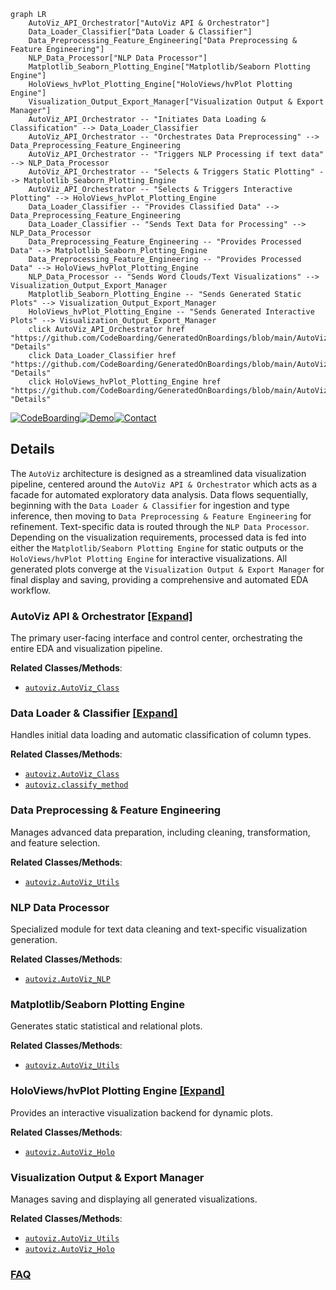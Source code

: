 ```mermaid
graph LR
    AutoViz_API_Orchestrator["AutoViz API & Orchestrator"]
    Data_Loader_Classifier["Data Loader & Classifier"]
    Data_Preprocessing_Feature_Engineering["Data Preprocessing & Feature Engineering"]
    NLP_Data_Processor["NLP Data Processor"]
    Matplotlib_Seaborn_Plotting_Engine["Matplotlib/Seaborn Plotting Engine"]
    HoloViews_hvPlot_Plotting_Engine["HoloViews/hvPlot Plotting Engine"]
    Visualization_Output_Export_Manager["Visualization Output & Export Manager"]
    AutoViz_API_Orchestrator -- "Initiates Data Loading & Classification" --> Data_Loader_Classifier
    AutoViz_API_Orchestrator -- "Orchestrates Data Preprocessing" --> Data_Preprocessing_Feature_Engineering
    AutoViz_API_Orchestrator -- "Triggers NLP Processing if text data" --> NLP_Data_Processor
    AutoViz_API_Orchestrator -- "Selects & Triggers Static Plotting" --> Matplotlib_Seaborn_Plotting_Engine
    AutoViz_API_Orchestrator -- "Selects & Triggers Interactive Plotting" --> HoloViews_hvPlot_Plotting_Engine
    Data_Loader_Classifier -- "Provides Classified Data" --> Data_Preprocessing_Feature_Engineering
    Data_Loader_Classifier -- "Sends Text Data for Processing" --> NLP_Data_Processor
    Data_Preprocessing_Feature_Engineering -- "Provides Processed Data" --> Matplotlib_Seaborn_Plotting_Engine
    Data_Preprocessing_Feature_Engineering -- "Provides Processed Data" --> HoloViews_hvPlot_Plotting_Engine
    NLP_Data_Processor -- "Sends Word Clouds/Text Visualizations" --> Visualization_Output_Export_Manager
    Matplotlib_Seaborn_Plotting_Engine -- "Sends Generated Static Plots" --> Visualization_Output_Export_Manager
    HoloViews_hvPlot_Plotting_Engine -- "Sends Generated Interactive Plots" --> Visualization_Output_Export_Manager
    click AutoViz_API_Orchestrator href "https://github.com/CodeBoarding/GeneratedOnBoardings/blob/main/AutoViz/AutoViz_API_Orchestrator.md" "Details"
    click Data_Loader_Classifier href "https://github.com/CodeBoarding/GeneratedOnBoardings/blob/main/AutoViz/Data_Loader_Classifier.md" "Details"
    click HoloViews_hvPlot_Plotting_Engine href "https://github.com/CodeBoarding/GeneratedOnBoardings/blob/main/AutoViz/HoloViews_hvPlot_Plotting_Engine.md" "Details"
```

[![CodeBoarding](https://img.shields.io/badge/Generated%20by-CodeBoarding-9cf?style=flat-square)](https://github.com/CodeBoarding/GeneratedOnBoardings)[![Demo](https://img.shields.io/badge/Try%20our-Demo-blue?style=flat-square)](https://www.codeboarding.org/demo)[![Contact](https://img.shields.io/badge/Contact%20us%20-%20contact@codeboarding.org-lightgrey?style=flat-square)](mailto:contact@codeboarding.org)

## Details

The `AutoViz` architecture is designed as a streamlined data visualization pipeline, centered around the `AutoViz API & Orchestrator` which acts as a facade for automated exploratory data analysis. Data flows sequentially, beginning with the `Data Loader & Classifier` for ingestion and type inference, then moving to `Data Preprocessing & Feature Engineering` for refinement. Text-specific data is routed through the `NLP Data Processor`. Depending on the visualization requirements, processed data is fed into either the `Matplotlib/Seaborn Plotting Engine` for static outputs or the `HoloViews/hvPlot Plotting Engine` for interactive visualizations. All generated plots converge at the `Visualization Output & Export Manager` for final display and saving, providing a comprehensive and automated EDA workflow.

### AutoViz API & Orchestrator [[Expand]](./AutoViz_API_Orchestrator.md)
The primary user-facing interface and control center, orchestrating the entire EDA and visualization pipeline.


**Related Classes/Methods**:

- <a href="https://github.com/AutoViML/AutoViz/blob/master/autoviz/AutoViz_Class.py" target="_blank" rel="noopener noreferrer">`autoviz.AutoViz_Class`</a>


### Data Loader & Classifier [[Expand]](./Data_Loader_Classifier.md)
Handles initial data loading and automatic classification of column types.


**Related Classes/Methods**:

- <a href="https://github.com/AutoViML/AutoViz/blob/master/autoviz/AutoViz_Class.py" target="_blank" rel="noopener noreferrer">`autoviz.AutoViz_Class`</a>
- <a href="https://github.com/AutoViML/AutoViz/blob/master/autoviz/classify_method.py" target="_blank" rel="noopener noreferrer">`autoviz.classify_method`</a>


### Data Preprocessing & Feature Engineering
Manages advanced data preparation, including cleaning, transformation, and feature selection.


**Related Classes/Methods**:

- <a href="https://github.com/AutoViML/AutoViz/blob/master/autoviz/AutoViz_Utils.py" target="_blank" rel="noopener noreferrer">`autoviz.AutoViz_Utils`</a>


### NLP Data Processor
Specialized module for text data cleaning and text-specific visualization generation.


**Related Classes/Methods**:

- <a href="https://github.com/AutoViML/AutoViz/blob/master/autoviz/AutoViz_NLP.py" target="_blank" rel="noopener noreferrer">`autoviz.AutoViz_NLP`</a>


### Matplotlib/Seaborn Plotting Engine
Generates static statistical and relational plots.


**Related Classes/Methods**:

- <a href="https://github.com/AutoViML/AutoViz/blob/master/autoviz/AutoViz_Utils.py" target="_blank" rel="noopener noreferrer">`autoviz.AutoViz_Utils`</a>


### HoloViews/hvPlot Plotting Engine [[Expand]](./HoloViews_hvPlot_Plotting_Engine.md)
Provides an interactive visualization backend for dynamic plots.


**Related Classes/Methods**:

- <a href="https://github.com/AutoViML/AutoViz/blob/master/autoviz/AutoViz_Holo.py" target="_blank" rel="noopener noreferrer">`autoviz.AutoViz_Holo`</a>


### Visualization Output & Export Manager
Manages saving and displaying all generated visualizations.


**Related Classes/Methods**:

- <a href="https://github.com/AutoViML/AutoViz/blob/master/autoviz/AutoViz_Utils.py" target="_blank" rel="noopener noreferrer">`autoviz.AutoViz_Utils`</a>
- <a href="https://github.com/AutoViML/AutoViz/blob/master/autoviz/AutoViz_Holo.py" target="_blank" rel="noopener noreferrer">`autoviz.AutoViz_Holo`</a>




### [FAQ](https://github.com/CodeBoarding/GeneratedOnBoardings/tree/main?tab=readme-ov-file#faq)